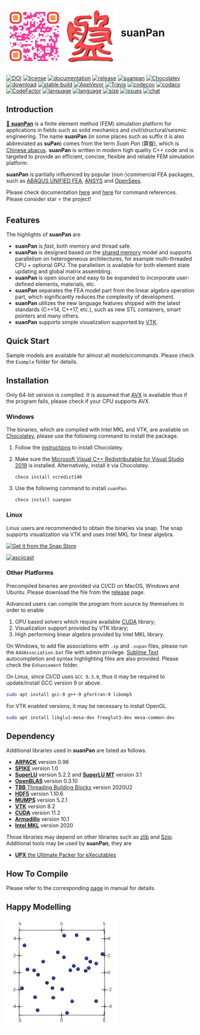 # <img src="Resource/suanPan-qr.svg" width="150" align="middle"/><img src="Resource/suanPan.svg" width="150" align="middle"/> suanPan

[![DOI](https://zenodo.org/badge/DOI/10.5281/zenodo.1285221.svg)](https://doi.org/10.5281/zenodo.1285221)
[![license](https://img.shields.io/github/license/TLCFEM/suanPan.svg?color=44cc11)](https://www.gnu.org/licenses/gpl-3.0)
[![documentation](https://readthedocs.org/projects/suanpan-manual/badge/?version=latest)](https://suanpan-manual.readthedocs.io/?badge=latest)
[![release](https://img.shields.io/github/release-pre/TLCFEM/suanPan.svg?color=44cc11)](https://github.com/TLCFEM/suanPan/releases)
[![suanpan](https://snapcraft.io//suanpan/badge.svg)](https://snapcraft.io/suanpan)
[![Chocolatey](https://img.shields.io/chocolatey/v/suanpan?color=44cc11)](https://chocolatey.org/packages/suanpan)
[![download](https://img.shields.io/github/downloads/TLCFEM/suanPan/total.svg?color=44cc11)](https://img.shields.io/github/downloads/TLCFEM/suanPan/total.svg?color=44cc11)
[![stable build](https://github.com/TLCFEM/suanPan/workflows/Stable%20Release/badge.svg?branch=master)](https://github.com/TLCFEM/suanPan/actions)
[![AppVeyor](https://img.shields.io/appveyor/ci/TLCFEM/suanPan/master.svg?label=master&logo=appveyor)](https://ci.appveyor.com/project/TLCFEM/suanpan/branch/master)
[![Travis](https://travis-ci.com/TLCFEM/suanPan.svg?branch=master)](https://travis-ci.com/TLCFEM/suanPan)
[![codecov](https://codecov.io/gh/TLCFEM/suanPan/branch/dev/graph/badge.svg)](https://codecov.io/gh/TLCFEM/suanPan)
[![codacy](https://api.codacy.com/project/badge/Grade/0754f66f6fae4829993eb879b222a32a)](https://www.codacy.com/app/TLCFEM/suanPan?utm_source=github.com&amp;utm_medium=referral&amp;utm_content=TLCFEM/suanPan&amp;utm_campaign=Badge_Grade)
[![CodeFactor](https://www.codefactor.io/repository/github/tlcfem/suanpan/badge)](https://www.codefactor.io/repository/github/tlcfem/suanpan)
[![language](https://img.shields.io/github/languages/count/TLCFEM/suanPan.svg?color=44cc11)](https://github.com/TLCFEM/suanPan)
[![language](https://img.shields.io/github/languages/top/TLCFEM/suanPan.svg?color=44cc11&logo=c%2B%2B)](https://github.com/TLCFEM/suanPan)
[![size](https://img.shields.io/github/languages/code-size/TLCFEM/suanPan.svg?color=44cc11)](https://img.shields.io/github/languages/code-size/TLCFEM/suanPan.svg?color=44cc11)
[![issues](https://img.shields.io/github/issues/TLCFEM/suanPan.svg?color=44cc11)](https://github.com/TLCFEM/suanPan/issues)
[![chat](https://badges.gitter.im/suanPan-dev/community.svg)](https://gitter.im/suanPan-dev/community?utm_source=badge&utm_medium=badge&utm_campaign=pr-badge)

## Introduction

[🧮 **suanPan**](https://tlcfem.github.io/suanPan/) is a finite element method (FEM) simulation platform for applications in fields such as solid mechanics and civil/structural/seismic engineering. The name **suanPan** (in some places such as suffix it is also abbreviated as **suPan**) comes from the term *Suan Pan* (算盤), which is [Chinese abacus](https://en.wikipedia.org/wiki/Suanpan). **suanPan** is written in modern high quality C++ code and is targeted to provide an efficient, concise, flexible and reliable FEM simulation platform.

**suanPan** is partially influenced by popular (non-)commercial FEA packages, such as [ABAQUS UNIFIED FEA](https://www.3ds.com/products-services/simulia/products/abaqus/), [ANSYS](http://www.ansys.com/) and [OpenSees](http://opensees.berkeley.edu/).

Please check documentation [here](https://tlcfem.gitbook.io/suanpan-manual/) and [here](http://suanpan-manual.rtfd.io/) for command references. Please consider star ⭐ the project!

## Features

The highlights of **suanPan** are

- **suanPan** is *fast*, both memory and thread safe.
- **suanPan** is designed based on the [shared memory](https://en.wikipedia.org/wiki/Shared_memory) model and supports parallelism on heterogeneous architectures, for example multi-threaded CPU + optional GPU. The parallelism is available for both element state updating and global matrix assembling.
- **suanPan** is open source and easy to be expanded to incorporate user-defined elements, materials, etc.
- **suanPan** separates the FEA model part from the linear algebra operation part, which significantly reduces the complexity of development.
- **suanPan** utilizes the new language features shipped with the latest standards (C++14, C++17, etc.), such as new STL containers, smart pointers and many others.
- **suanPan** supports simple visualization supported by [VTK](https://vtk.org/).

## Quick Start

Sample models are available for almost all models/commands. Please check the `Example` folder for details.

## Installation

Only 64-bit version is compiled. It is assumed that [AVX](https://en.wikipedia.org/wiki/Advanced_Vector_Extensions) is available thus if the program fails, please check if your CPU supports AVX.

### Windows

The binaries, which are compiled with Intel MKL and VTK, are available on [Chocolatey](https://chocolatey.org/packages/suanpan), please use the following command to install the package.

1. Follow the [instructions](https://chocolatey.org/install) to install Chocolatey.

2. Make sure the [Microsoft Visual C++ Redistributable for Visual Studio 2019](https://aka.ms/vs/16/release/vc_redist.x64.exe) is installed. Alternatively, install it via Chocolatey.

    ```
    choco install vcredist140
    ```

3. Use the following command to install `suanPan`.

    ```
    choco install suanpan
    ```

### Linux

Linux users are recommended to obtain the binaries via snap. The snap supports visualization via VTK and uses Intel MKL for linear algebra.

[![Get it from the Snap Store](https://snapcraft.io/static/images/badges/en/snap-store-black.svg)](https://snapcraft.io/suanpan)

[![asciicast](https://asciinema.org/a/341345.svg)](https://asciinema.org/a/341345)

### Other Platforms

Precompiled binaries are provided via CI/CD on MacOS, Windows and Ubuntu. Please download the file from the [release](https://github.com/TLCFEM/suanPan/releases) page.

Advanced users can compile the program from source by themselves in order to enable

1. GPU based solvers which require available [CUDA](https://docs.nvidia.com/cuda/cuda-toolkit-release-notes/) library;
2. Visualization support provided by VTK library;
3. High performing linear algebra provided by Intel MKL library.

On Windows, to add file associations with `.sp` and `.supan` files, please run the `AddAssociation.bat` file with admin privilege. [Sublime Text](https://www.sublimetext.com/) autocompletion and syntax highlighting files are also provided. Please check the `Enhancement` folder.

On Linux, since CI/CD uses `GCC 9.3.0`, thus it may be required to update/install GCC version 9 or above.

```bash
sudo apt install gcc-9 g++-9 gfortran-9 libomp5
```

For VTK enabled versions, it may be necessary to install OpenGL.

```bash
sudo apt install libglu1-mesa-dev freeglut3-dev mesa-common-dev
```

## Dependency

Additional libraries used in **suanPan** are listed as follows.

- [**ARPACK**](https://www.caam.rice.edu/software/ARPACK/) version 0.96
- [**SPIKE**](http://www.ecs.umass.edu/~polizzi/spike/index.htm) version 1.0
- [**SuperLU**](https://portal.nersc.gov/project/sparse/superlu/) version 5.2.2 and [**SuperLU MT**](https://portal.nersc.gov/project/sparse/superlu/) version 3.1
- [**OpenBLAS**](https://github.com/xianyi/OpenBLAS) version 0.3.10
- [**TBB** Threading Building Blocks](https://github.com/oneapi-src/oneTBB) version 2020U2
- [**HDF5**](https://www.hdfgroup.org/solutions/hdf5/) version 1.10.6
- [**MUMPS**](http://mumps.enseeiht.fr/) version 5.2.1
- [**VTK**](https://vtk.org/) version 8.2
- [**CUDA**](https://docs.nvidia.com/cuda/cuda-toolkit-release-notes/) version 11.2
- [**Armadillo**](http://arma.sourceforge.net/) version 10.1
- [**Intel MKL**](https://software.intel.com/en-us/mkl) version 2020

Those libraries may depend on other libraries such as [zlib](https://zlib.net/) and [Szip](https://support.hdfgroup.org/doc_resource/SZIP/). Additional tools may be used by **suanPan**, they are

- [**UPX** the Ultimate Packer for eXecutables](https://upx.github.io/)

## How To Compile

Please refer to the corresponding [page](https://github.com/TLCFEM/suanPan-manual/blob/dev/docs/Tutorial/Compile.md) in manual for details.

## Happy Modelling

![an example of simulation of particle collision](Resource/particle-collision.gif)
